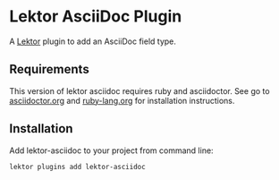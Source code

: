 # Lektor AsciiDoc Plugin

A [Lektor](https://www.getlektor.com/) plugin to add an AsciiDoc field type.

## Requirements

This version of lektor asciidoc requires ruby and asciidoctor. See go to [asciidoctor.org](https://asciidoctor.org/docs/install-toolchain/) and [ruby-lang.org](https://asciidoctor.org/docs/install-toolchain/) for installation instructions.

## Installation

Add lektor-asciidoc to your project from command line:

```
lektor plugins add lektor-asciidoc
```

